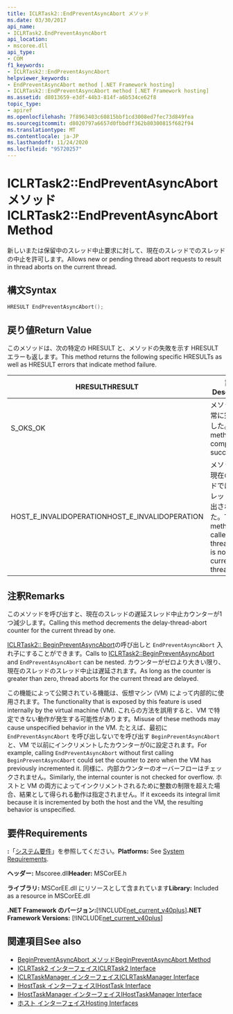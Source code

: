 ```yaml
---
title: ICLRTask2::EndPreventAsyncAbort メソッド
ms.date: 03/30/2017
api_name:
- ICLRTask2.EndPreventAsyncAbort
api_location:
- mscoree.dll
api_type:
- COM
f1_keywords:
- ICLRTask2::EndPreventAsyncAbort
helpviewer_keywords:
- EndPreventAsyncAbort method [.NET Framework hosting]
- ICLRTask2::EndPreventAsyncAbort method [.NET Framework hosting]
ms.assetid: d8013659-e3df-44b3-814f-a6b534ce62f8
topic_type:
- apiref
ms.openlocfilehash: 7f8963403c60815bbf1cd3008ed7fec73d849fea
ms.sourcegitcommit: d8020797a6657d0fbbdff362b80300815f682f94
ms.translationtype: MT
ms.contentlocale: ja-JP
ms.lasthandoff: 11/24/2020
ms.locfileid: "95720257"
---
```

# <a name="iclrtask2endpreventasyncabort-method"></a><span data-ttu-id="99f4c-102">ICLRTask2::EndPreventAsyncAbort メソッド</span><span class="sxs-lookup"><span data-stu-id="99f4c-102">ICLRTask2::EndPreventAsyncAbort Method</span></span>

<span data-ttu-id="99f4c-103">新しいまたは保留中のスレッド中止要求に対して、現在のスレッドでのスレッドの中止を許可します。</span><span class="sxs-lookup"><span data-stu-id="99f4c-103">Allows new or pending thread abort requests to result in thread aborts on the current thread.</span></span>  
  
## <a name="syntax"></a><span data-ttu-id="99f4c-104">構文</span><span class="sxs-lookup"><span data-stu-id="99f4c-104">Syntax</span></span>  
  
```cpp  
HRESULT EndPreventAsyncAbort();  
```  
  
## <a name="return-value"></a><span data-ttu-id="99f4c-105">戻り値</span><span class="sxs-lookup"><span data-stu-id="99f4c-105">Return Value</span></span>  

 <span data-ttu-id="99f4c-106">このメソッドは、次の特定の HRESULT と、メソッドの失敗を示す HRESULT エラーも返します。</span><span class="sxs-lookup"><span data-stu-id="99f4c-106">This method returns the following specific HRESULTs as well as HRESULT errors that indicate method failure.</span></span>  
  
|<span data-ttu-id="99f4c-107">HRESULT</span><span class="sxs-lookup"><span data-stu-id="99f4c-107">HRESULT</span></span>|<span data-ttu-id="99f4c-108">説明</span><span class="sxs-lookup"><span data-stu-id="99f4c-108">Description</span></span>|  
|-------------|-----------------|  
|<span data-ttu-id="99f4c-109">S_OK</span><span class="sxs-lookup"><span data-stu-id="99f4c-109">S_OK</span></span>|<span data-ttu-id="99f4c-110">メソッドは正常に完了しました。</span><span class="sxs-lookup"><span data-stu-id="99f4c-110">The method completed successfully.</span></span>|  
|<span data-ttu-id="99f4c-111">HOST_E_INVALIDOPERATION</span><span class="sxs-lookup"><span data-stu-id="99f4c-111">HOST_E_INVALIDOPERATION</span></span>|<span data-ttu-id="99f4c-112">メソッドは、現在のスレッドではないスレッドで呼び出されました。</span><span class="sxs-lookup"><span data-stu-id="99f4c-112">The method was called on a thread which is not the current thread.</span></span>|  
  
## <a name="remarks"></a><span data-ttu-id="99f4c-113">注釈</span><span class="sxs-lookup"><span data-stu-id="99f4c-113">Remarks</span></span>  

 <span data-ttu-id="99f4c-114">このメソッドを呼び出すと、現在のスレッドの遅延スレッド中止カウンターが1つ減少します。</span><span class="sxs-lookup"><span data-stu-id="99f4c-114">Calling this method decrements the delay-thread-abort counter for the current thread by one.</span></span>  
  
 <span data-ttu-id="99f4c-115">[ICLRTask2:: BeginPreventAsyncAbort](iclrtask2-beginpreventasyncabort-method.md)の呼び出しと `EndPreventAsyncAbort` 入れ子にすることができます。</span><span class="sxs-lookup"><span data-stu-id="99f4c-115">Calls to [ICLRTask2::BeginPreventAsyncAbort](iclrtask2-beginpreventasyncabort-method.md) and `EndPreventAsyncAbort` can be nested.</span></span> <span data-ttu-id="99f4c-116">カウンターがゼロより大きい限り、現在のスレッドのスレッド中止は遅延されます。</span><span class="sxs-lookup"><span data-stu-id="99f4c-116">As long as the counter is greater than zero, thread aborts for the current thread are delayed.</span></span>  
  
 <span data-ttu-id="99f4c-117">この機能によって公開されている機能は、仮想マシン (VM) によって内部的に使用されます。</span><span class="sxs-lookup"><span data-stu-id="99f4c-117">The functionality that is exposed by this feature is used internally by the virtual machine (VM).</span></span> <span data-ttu-id="99f4c-118">これらの方法を誤用すると、VM で特定できない動作が発生する可能性があります。</span><span class="sxs-lookup"><span data-stu-id="99f4c-118">Misuse of these methods may cause unspecified behavior in the VM.</span></span> <span data-ttu-id="99f4c-119">たとえば、最初に `EndPreventAsyncAbort` を呼び出しないでを呼び出す `BeginPreventAsyncAbort` と、VM で以前にインクリメントしたカウンターが0に設定されます。</span><span class="sxs-lookup"><span data-stu-id="99f4c-119">For example, calling `EndPreventAsyncAbort` without first calling `BeginPreventAsyncAbort` could set the counter to zero when the VM has previously incremented it.</span></span> <span data-ttu-id="99f4c-120">同様に、内部カウンターのオーバーフローはチェックされません。</span><span class="sxs-lookup"><span data-stu-id="99f4c-120">Similarly, the internal counter is not checked for overflow.</span></span> <span data-ttu-id="99f4c-121">ホストと VM の両方によってインクリメントされるために整数の制限を超えた場合、結果として得られる動作は指定されません。</span><span class="sxs-lookup"><span data-stu-id="99f4c-121">If it exceeds its integral limit because it is incremented by both the host and the VM, the resulting behavior is unspecified.</span></span>  
  
## <a name="requirements"></a><span data-ttu-id="99f4c-122">要件</span><span class="sxs-lookup"><span data-stu-id="99f4c-122">Requirements</span></span>  

 <span data-ttu-id="99f4c-123">**:**「[システム要件](../../get-started/system-requirements.md)」を参照してください。</span><span class="sxs-lookup"><span data-stu-id="99f4c-123">**Platforms:** See [System Requirements](../../get-started/system-requirements.md).</span></span>  
  
 <span data-ttu-id="99f4c-124">**ヘッダー:** Mscoree.dll</span><span class="sxs-lookup"><span data-stu-id="99f4c-124">**Header:** MSCorEE.h</span></span>  
  
 <span data-ttu-id="99f4c-125">**ライブラリ:** MSCorEE.dll にリソースとして含まれています</span><span class="sxs-lookup"><span data-stu-id="99f4c-125">**Library:** Included as a resource in MSCorEE.dll</span></span>  
  
 <span data-ttu-id="99f4c-126">**.NET Framework のバージョン:**[!INCLUDE[net_current_v40plus](../../../../includes/net-current-v40plus-md.md)]</span><span class="sxs-lookup"><span data-stu-id="99f4c-126">**.NET Framework Versions:** [!INCLUDE[net_current_v40plus](../../../../includes/net-current-v40plus-md.md)]</span></span>  
  
## <a name="see-also"></a><span data-ttu-id="99f4c-127">関連項目</span><span class="sxs-lookup"><span data-stu-id="99f4c-127">See also</span></span>

- [<span data-ttu-id="99f4c-128">BeginPreventAsyncAbort メソッド</span><span class="sxs-lookup"><span data-stu-id="99f4c-128">BeginPreventAsyncAbort Method</span></span>](iclrtask2-beginpreventasyncabort-method.md)
- [<span data-ttu-id="99f4c-129">ICLRTask2 インターフェイス</span><span class="sxs-lookup"><span data-stu-id="99f4c-129">ICLRTask2 Interface</span></span>](iclrtask2-interface.md)
- [<span data-ttu-id="99f4c-130">ICLRTaskManager インターフェイス</span><span class="sxs-lookup"><span data-stu-id="99f4c-130">ICLRTaskManager Interface</span></span>](iclrtaskmanager-interface.md)
- [<span data-ttu-id="99f4c-131">IHostTask インターフェイス</span><span class="sxs-lookup"><span data-stu-id="99f4c-131">IHostTask Interface</span></span>](ihosttask-interface.md)
- [<span data-ttu-id="99f4c-132">IHostTaskManager インターフェイス</span><span class="sxs-lookup"><span data-stu-id="99f4c-132">IHostTaskManager Interface</span></span>](ihosttaskmanager-interface.md)
- [<span data-ttu-id="99f4c-133">ホスト インターフェイス</span><span class="sxs-lookup"><span data-stu-id="99f4c-133">Hosting Interfaces</span></span>](hosting-interfaces.md)
